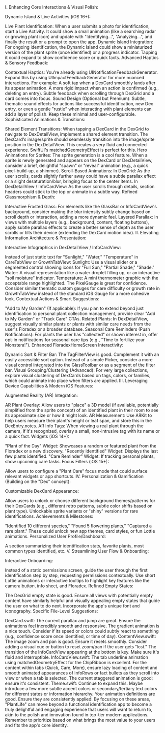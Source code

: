 I. Enhancing Core Interactions & Visual Polish:

Dynamic Island & Live Activities (iOS 16+):

Live Plant Identification: When a user submits a photo for identification, start a Live Activity. It could show a small animation (like a searching radar or growing plant icon) and update with "Identifying...", "Analyzing...", and finally the result or a prompt to open the app.
Dynamic Island Integration: For ongoing identification, the Dynamic Island could show a miniaturized version of the plant sprite (once identified) or a progress indicator. Tapping it could expand to show confidence score or quick facts.
Advanced Haptics & Sensory Feedback:

Contextual Haptics: You're already using UINotificationFeedbackGenerator. Expand this by using UIImpactFeedbackGenerator for more nuanced interactions. For example:
A soft tap when a DexCard smoothly lands after its appear animation.
A more rigid impact when an action is confirmed (e.g., deleting an entry).
Subtle feedback when scrolling through DexGrid and a card comes into focus.
Sound Design (Optional but Premium): Subtle, thematic sound effects for actions like successful identification, new Dex entry, or even a gentle "rustle" when interacting with plant elements can add a layer of polish. Keep these minimal and user-configurable.
Sophisticated Animations & Transitions:

Shared Element Transitions: When tapping a DexCard in the DexGrid to navigate to DexDetailView, implement a shared element transition. The DexCard's image/sprite should seamlessly transition into the image/sprite position in the DexDetailView. This creates a very fluid and connected experience. SwiftUI's matchedGeometryEffect is perfect for this.
Hero Animations for Sprites: The sprite generation is a cool feature. When a sprite is newly generated and appears on the DexCard or DexDetailView, consider a brief, delightful "spawn" or "reveal" animation (e.g., a quick pixel-build-up, a shimmer).
Scroll-Based Animations:
In DexGrid: As the user scrolls, cards slightly further away could have a subtle parallax effect or a slight desaturation/blur, bringing focus to the center items.
In DexDetailView / InfoCardView: As the user scrolls through details, section headers could stick to the top or animate in a subtle way.
Refined Glassmorphism & Depth:

Interactive Frosted Glass: For elements like the GlassBar or InfoCardView's background, consider making the blur intensity subtly change based on scroll depth or interaction, adding a more dynamic feel.
Layered Parallax: In views with multiple layers (e.g., background, content, floating buttons), apply subtle parallax effects to create a better sense of depth as the user scrolls or tilts their device (extending the DexCard motion idea).
II. Elevating Information Architecture & Presentation:

Interactive Infographics in DexDetailView / InfoCardView:

Instead of just static text for "Sunlight," "Water," "Temperature" in CareTabView or GrowthTabView:
Sunlight: Use a visual slider or a segmented control showing icons for "Full Sun," "Partial Shade," "Shade."
Water: A visual representation like a water droplet filling up, or an interactive "soil moisture" indicator.
Temperature: A mini thermometer graphic with the acceptable range highlighted.
The PixelGauge is great for confidence. Consider similar thematic custom gauges for care difficulty or growth rate in GrowthTabView instead of the standard iOS Gauge for a more cohesive look.
Contextual Actions & Smart Suggestions:

"Add to My Garden" (If applicable): If you plan to extend beyond just identification to personal plant collection management, provide clear "Add to My Garden" or "Track Care" CTAs.
Related Plants: In DexDetailView, suggest visually similar plants or plants with similar care needs from the user's Floradex or a broader database.
Seasonal Care Reminders (Push Notifications): For plants the user has "collected" or shown interest in, offer opt-in notifications for seasonal care tips (e.g., "Time to fertilize your Monstera!").
Enhanced FloradexHomeScreen Interactivity:

Dynamic Sort & Filter Bar: The TagFilterView is good. Complement it with an easily accessible sort option. Instead of a simple Picker, consider a more visual control integrated into the GlassToolbar or as a segment of the filter bar.
Visual Grouping/Clustering (Advanced): For very large collections, explore visual clustering of DexCards based on tags, colors, or families, which could animate into place when filters are applied.
III. Leveraging Device Capabilities & Modern iOS Features:

Augmented Reality (AR) Integration:

AR Plant Overlay: Allow users to "place" a 3D model (if available, potentially simplified from the sprite concept) of an identified plant in their room to see its approximate size or how it might look.
AR Measurement: Use ARKit to help users measure their plant's height or leaf span, and store this in the DexEntry.notes.
AR Info Tags: When viewing a real plant through the camera, if it's recognized, overlay a small, non-intrusive tag with its name or a quick fact.
Widgets (iOS 14+):

"Plant of the Day" Widget: Showcases a random or featured plant from the Floradex or a new discovery.
"Recently Identified" Widget: Displays the last few plants identified.
"Care Reminder" Widget: If tracking personal plants, show upcoming care tasks.
Focus Filters (iOS 15+):

Allow users to configure a "Plant Care" focus mode that could surface relevant widgets or app shortcuts.
IV. Personalization & Gamification (Building on the "Dex" concept):

Customizable DexCard Appearance:

Allow users to unlock or choose different background themes/patterns for their DexCards (e.g., different retro patterns, subtle color shifts based on plant type).
Unlockable sprite variants or "shiny" versions for rare identifications.
Achievements & Milestones:

"Identified 10 different species," "Found 5 flowering plants," "Captured a rare plant."
These could unlock new app themes, card styles, or fun Lottie animations.
Personalized User Profile/Dashboard:

A section summarizing their identification stats, favorite plants, most common types identified, etc.
V. Streamlining User Flow & Onboarding:

Interactive Onboarding:

Instead of a static permissions screen, guide the user through the first identification step by step, requesting permissions contextually.
Use short Lottie animations or interactive tooltips to highlight key features like the camera button, info sheet, and Floradex.
Refined Empty States:

The DexGrid empty state is good. Ensure all views with potentially empty content have similarly helpful and visually appealing empty states that guide the user on what to do next. Incorporate the app's unique font and iconography.
Specific File-Level Suggestions:

DexCard.swift:
The current parallax and jump are great. Ensure the animations feel incredibly smooth and responsive.
The gradient animation is a nice touch. Consider if its speed or colors could subtly react to something (e.g., confidence score once identified, or time of day).
ContentView.swift:
The image zoom and pan is good. Ensure it resets smoothly. Consider adding a visual cue or button to reset zoom/pan if the user gets "lost."
The transition of the InfoCardView appearing at the bottom is key. Make sure it's fluid and interruptible.
InfoCardView.swift:
The tab underline animation using matchedGeometryEffect for the ChipRibbon is excellent.
For the content within tabs (Quick, Care, More), ensure lazy loading of content and smooth animated appearances of InfoRows or fact bullets as they scroll into view or when a tab is selected. The current staggered animation is good; ensure it's consistent.
Theme.swift:
Continue to expand this. Maybe introduce a few more subtle accent colors or secondary/tertiary text colors for different states or information hierarchy.
Your animation definitions are good. Ensure they are consistently applied.
By focusing on these areas, "PlantLife" can move beyond a functional identification app to become a truly delightful and engaging experience that users will want to return to, akin to the polish and innovation found in top-tier modern applications. Remember to prioritize based on what brings the most value to your users and fits the app's core identity.